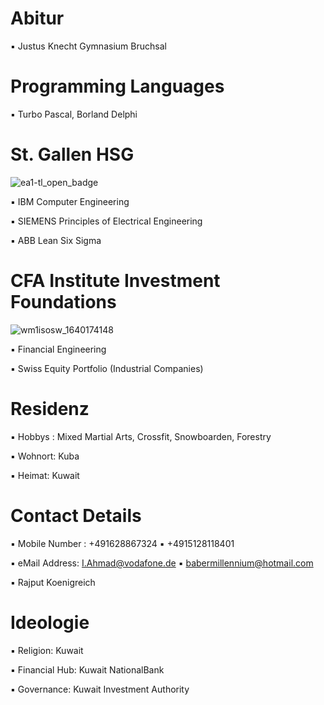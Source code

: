 # Abitur

▪︎ Justus Knecht Gymnasium Bruchsal 

# Programming Languages

▪︎ Turbo Pascal, Borland Delphi

# St. Gallen HSG 

![ea1-tl_open_badge](https://user-images.githubusercontent.com/95079463/151658291-bc2de3cf-efd4-4f38-bf4a-dde187391570.png)

▪︎ IBM Computer Engineering

▪︎ SIEMENS Principles of Electrical Engineering

▪︎ ABB Lean Six Sigma

# CFA Institute Investment Foundations

![wm1isosw_1640174148](https://user-images.githubusercontent.com/95079463/151157248-4fa7d6fe-7dc8-4cd3-a9e1-3263252d3028.png)

▪︎ Financial Engineering

▪︎ Swiss Equity Portfolio (Industrial Companies)

# Residenz 

▪︎ Hobbys : Mixed Martial Arts, Crossfit, Snowboarden, Forestry 

▪︎ Wohnort: Kuba

▪︎ Heimat: Kuwait 


# Contact Details 

▪︎ Mobile Number : +491628867324 ▪︎ +4915128118401

▪︎ eMail Address: I.Ahmad@vodafone.de ▪︎ babermillennium@hotmail.com 

▪︎ Rajput Koenigreich 

# Ideologie

▪︎ Religion: Kuwait 

▪︎ Financial Hub: Kuwait NationalBank 

▪︎ Governance: Kuwait Investment Authority 
